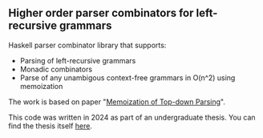 ## Higher order parser combinators for left-recursive grammars

Haskell parser combinator library that supports:
* Parsing of left-recursive grammars
* Monadic combinators
* Parse of any unambigous context-free grammars in O(n^2) using memoization

The work is based on paper "[Memoization of Top-down Parsing](https://arxiv.org/pdf/cmp-lg/9504016)".

This code was written in 2024 as part of an undergraduate thesis. You can find the thesis itself [here](https://github.com/enotvtapke/cps-paper/blob/main/formal/ВКР_Ступников_А_С.pdf).
